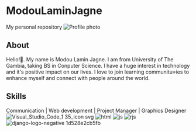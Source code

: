 # ModouLaminJagne
My personal repository
![Profile photo](https://github.com/Modou-Lamin-Jagne/ModouLaminJagne/assets/141940409/b759e7b0-032d-4f6a-9560-4bfb23d70086)
## About
Hello!👋. My name is Modou Lamin Jagne. I am from University of The Gambia, taking BS in Conputer Science.
I have a huge interest in technology and it's positive impact on our lives.
I love to join learning communitu=ies to enhance myself and connect with people around the world.
## Skills
Communication | Web development | Project Manager | Graphics Designer
![Visual_Studio_Code_1 35_icon svg](https://github.com/Modou-Lamin-Jagne/ModouLaminJagne/assets/141940409/2f74dccf-a2ef-473f-b0c6-b416f317837d)
![html](https://github.com/Modou-Lamin-Jagne/ModouLaminJagne/assets/141940409/be5c7d13-a675-4b38-af1f-c604ba2261d4)
![js](https://github.com/Modou-Lamin-Jagne/ModouLaminJagne/assets/141940409/833984ab-a9cc-4d6b-a65a-f17c2673a1b0)
![rjs](https://github.com/Modou-Lamin-Jagne/ModouLaminJagne/assets/141940409/1cb53659-99e8-448c-82ef-e3791399517c)
![django-logo-negative 1d528e2cb5fb](https://github.com/Modou-Lamin-Jagne/ModouLaminJagne/assets/141940409/46f9e4ee-4e6b-49b4-ba6b-635d55a38ff6)
